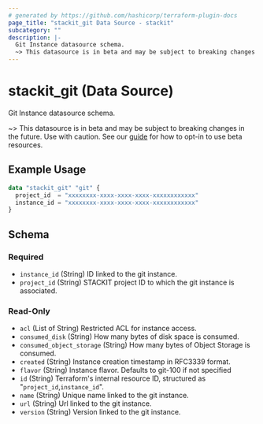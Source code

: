 ```yaml
---
# generated by https://github.com/hashicorp/terraform-plugin-docs
page_title: "stackit_git Data Source - stackit"
subcategory: ""
description: |-
  Git Instance datasource schema.
  ~> This datasource is in beta and may be subject to breaking changes in the future. Use with caution. See our guide https://registry.terraform.io/providers/stackitcloud/stackit/latest/docs/guides/opting_into_beta_resources for how to opt-in to use beta resources.
---
```


# stackit_git (Data Source)

Git Instance datasource schema.

~> This datasource is in beta and may be subject to breaking changes in the future. Use with caution. See our [guide](https://registry.terraform.io/providers/stackitcloud/stackit/latest/docs/guides/opting_into_beta_resources) for how to opt-in to use beta resources.

## Example Usage

```terraform
data "stackit_git" "git" {
  project_id  = "xxxxxxxx-xxxx-xxxx-xxxx-xxxxxxxxxxxx"
  instance_id = "xxxxxxxx-xxxx-xxxx-xxxx-xxxxxxxxxxxx"
}
```

<!-- schema generated by tfplugindocs -->
## Schema

### Required

- `instance_id` (String) ID linked to the git instance.
- `project_id` (String) STACKIT project ID to which the git instance is associated.

### Read-Only

- `acl` (List of String) Restricted ACL for instance access.
- `consumed_disk` (String) How many bytes of disk space is consumed.
- `consumed_object_storage` (String) How many bytes of Object Storage is consumed.
- `created` (String) Instance creation timestamp in RFC3339 format.
- `flavor` (String) Instance flavor. Defaults to git-100 if not specified
- `id` (String) Terraform's internal resource ID, structured as "`project_id`,`instance_id`".
- `name` (String) Unique name linked to the git instance.
- `url` (String) Url linked to the git instance.
- `version` (String) Version linked to the git instance.
